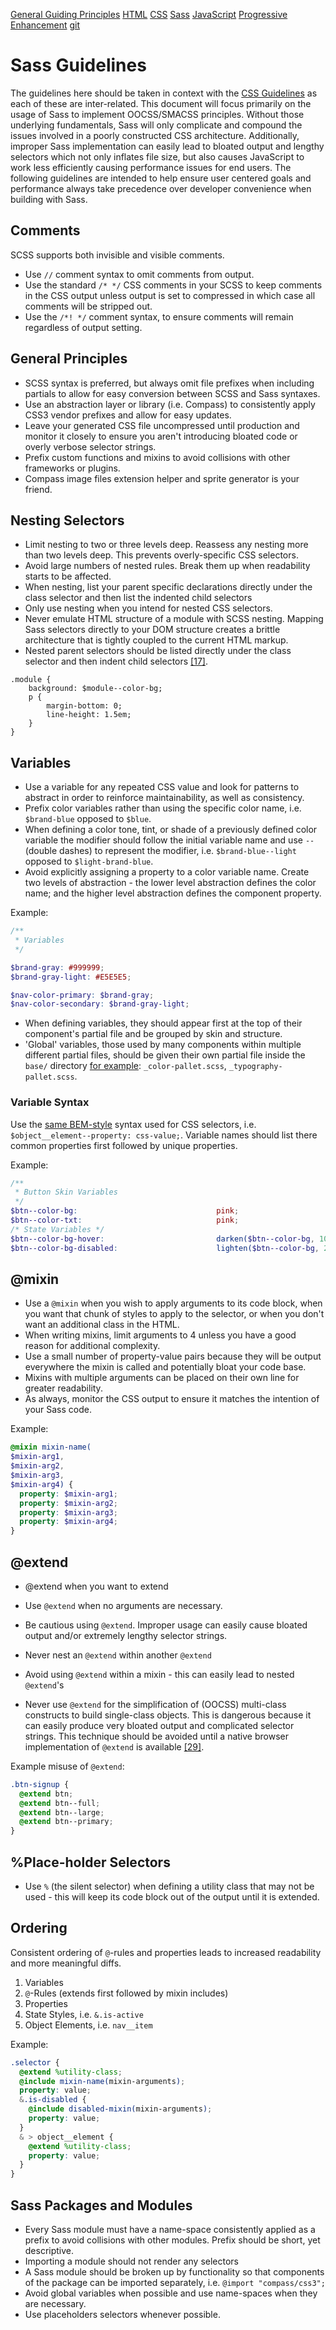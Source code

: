 [General Guiding Principles](/README.md)
[HTML](/html.md)
[CSS](/css.md)
[Sass](/sass.md)
[JavaScript](/js.md)
[Progressive Enhancement](/pe.md)
[git](/git.md)

# Sass Guidelines

The guidelines here should be taken in context with the [CSS Guidelines](css.md) as each of these are inter-related. This document will focus primarily on the usage of Sass to implement OOCSS/SMACSS principles. Without those underlying fundamentals, Sass will only complicate and compound the issues involved in a poorly constructed CSS architecture. Additionally, improper Sass implementation can easily lead to bloated output and lengthy selectors which not only inflates file size, but also causes JavaScript to work less efficiently causing performance issues for end users. The following guidelines are intended to help ensure user centered goals and performance always take precedence over developer convenience when building with Sass. 

## Comments
SCSS supports both invisible and visible comments. 

* Use `//` comment syntax to omit comments from output.
* Use the standard `/* */` CSS comments in your SCSS to keep comments in the CSS output unless output is set to compressed in which case all comments will be stripped out.
* Use the `/*! */` comment syntax, to ensure comments will remain regardless of output setting.

## General Principles

* SCSS syntax is preferred, but always omit file prefixes when including partials to allow for easy conversion between SCSS and Sass syntaxes. 
* Use an abstraction layer or library (i.e. Compass) to consistently apply CSS3 vendor prefixes and allow for easy updates.
* Leave your generated CSS file uncompressed until production and monitor it closely to ensure you aren't introducing bloated code or overly verbose selector strings.
* Prefix custom functions and mixins to avoid collisions with other frameworks or plugins.
* Compass image files extension helper and sprite generator is your friend.

## Nesting Selectors

* Limit nesting to two or three levels deep. Reassess any nesting more than two levels deep. This prevents overly-specific CSS selectors.
* Avoid large numbers of nested rules. Break them up when readability starts to be affected.
* When nesting, list your parent specific declarations directly under the class selector and then list the indented child selectors 
* Only use nesting when you intend for nested CSS selectors.
* Never emulate HTML structure of a module with SCSS nesting. Mapping Sass selectors directly to your DOM structure creates a brittle architecture that is tightly coupled to the current HTML markup.
* Nested parent selectors should be listed directly under the class selector and then indent child selectors [[17]](README.md#works-cited).
  
```
.module {
    background: $module--color-bg; 
    p {
        margin-bottom: 0;
        line-height: 1.5em;     
    }
}
```

## Variables

* Use a variable for any repeated CSS value and look for patterns to abstract in order to reinforce maintainability, as well as consistency. 
* Prefix color variables rather than using the specific color name, i.e. `$brand-blue` opposed to `$blue`.
* When defining a color tone, tint, or shade of a previously defined color variable the modifier should follow the initial variable name and use `--` (double dashes) to represent the modifier, i.e. `$brand-blue--light` opposed to `$light-brand-blue`.
* Avoid explicitly assigning a property to a color variable name. Create two levels of abstraction - the lower level abstraction defines the color name; and the higher level abstraction defines the component property.

Example:
```scss
/**
 * Variables
 */

$brand-gray: #999999;
$brand-gray-light: #E5E5E5;

$nav-color-primary: $brand-gray;
$nav-color-secondary: $brand-gray-light;

```
* When defining variables, they should appear first at the top of their component's partial file and be grouped by skin and structure.
* 'Global' variables, those used by many components within multiple different partial files, should be given their own partial file inside the `base/` directory [for example](https://github.com/kwaledesign/Archetype/tree/master/sass/base): `_color-pallet.scss`, `_typography-pallet.scss`.


### Variable Syntax
Use the [same BEM-style](css.md#selector-construct) syntax used for CSS selectors, i.e. `$object__element--property: css-value;`. Variable names should list there common properties first followed by unique properties.

Example:
```scss
/**
 * Button Skin Variables
 */
$btn--color-bg:                               pink;
$btn--color-txt:                              pink;
/* State Variables */
$btn--color-bg-hover:                         darken($btn--color-bg, 10%);
$btn--color-bg-disabled:                      lighten($btn--color-bg, 25%);
```

## @mixin
* Use a `@mixin` when you wish to apply arguments to its code block, when you want that chunk of styles to apply to the selector, or when you don't want an additional class in the HTML.
* When writing mixins, limit arguments to 4 unless you have a good reason for additional complexity.
* Use a small number of property-value pairs because they will be output everywhere the mixin is called and potentially bloat your code base.
* Mixins with multiple arguments can be placed on their own line for greater readability. 
* As always, monitor the CSS output to ensure it matches the intention of your Sass code.

Example:
```scss
@mixin mixin-name(
$mixin-arg1,
$mixin-arg2,
$mixin-arg3,
$mixin-arg4) {
  property: $mixin-arg1;
  property: $mixin-arg2;
  property: $mixin-arg3;
  property: $mixin-arg4;
}

```

## @extend
* @extend when you want to extend
* Use `@extend` when no arguments are necessary. 

* Be cautious using `@extend`. Improper usage can easily cause bloated output and/or extremely lengthy selector strings. 
* Never nest an `@extend` within another `@extend`
* Avoid using `@extend` within a mixin - this can easily lead to nested `@extend`'s
* Never use `@extend` for the simplification of (OOCSS) multi-class constructs to build single-class objects. This is dangerous because it can easily produce very bloated output and complicated selector strings. This technique should be avoided until a native browser implementation of `@extend` is available [[29]](README.md#works-cited).

Example misuse of `@extend`:

```scss
.btn-signup {
  @extend btn;
  @extend btn--full;
  @extend btn--large;
  @extend btn--primary;
}
```

## %Place-holder Selectors
* Use `%` (the silent selector) when defining a utility class that may not be used - this will keep its code block out of the output until it is extended.

## Ordering
Consistent ordering of `@`-rules and properties leads to increased readability and more meaningful diffs.

  1. Variables
  2. `@`-Rules (extends first followed by mixin includes)
  3. Properties
  4. State Styles, i.e. `&.is-active`
  5. Object Elements, i.e. `nav__item`

Example:
```scss
.selector {
  @extend %utility-class;
  @include mixin-name(mixin-arguments);
  property: value; 
  &.is-disabled {
    @include disabled-mixin(mixin-arguments);
    property: value;   
  }
  & > object__element {
    @extend %utility-class;
    property: value;
  }
}
```

## Sass Packages and Modules

* Every Sass module must have a name-space consistently applied as a prefix to avoid collisions with other modules. Prefix should be short, yet descriptive. 
* Importing a module should not render any selectors
* A Sass module should be broken up by functionality so that components of the package can be imported separately, i.e. `@import "compass/css3";`
* Avoid global variables when possible and use name-spaces when they are necessary. 
* Use placeholders selectors whenever possible.


